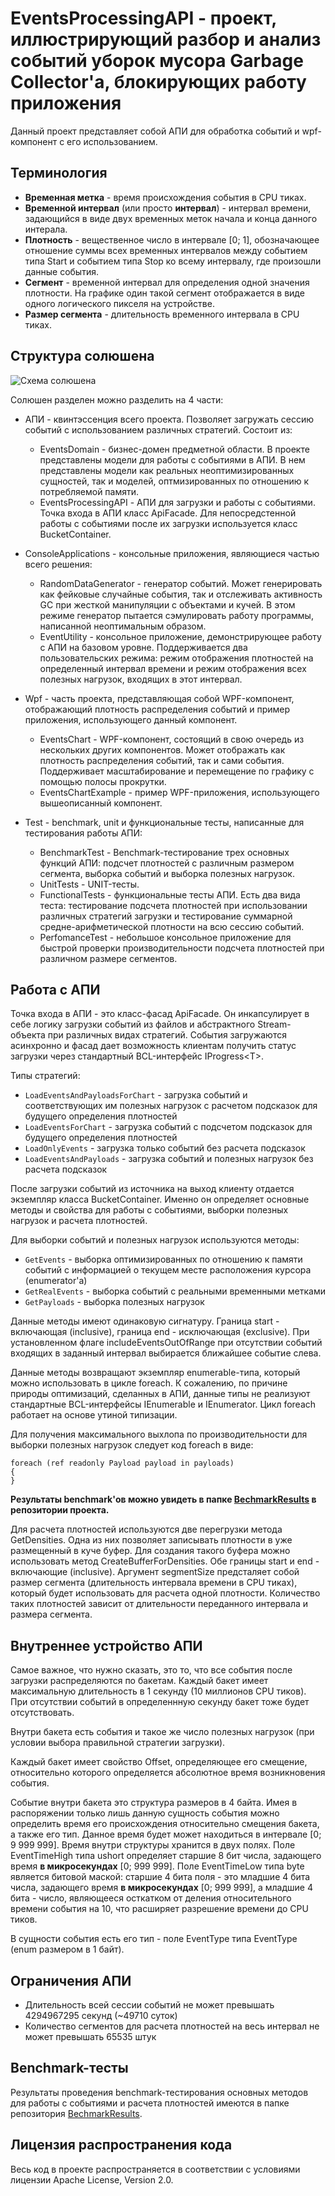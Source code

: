 # EventsProcessingAPI - проект, иллюстрирующий разбор и анализ событий уборок мусора Garbage Collector'а, блокирующих работу приложения

Данный проект представляет собой АПИ для обработка событий и wpf-компонент с его использованием.

## Терминология

* **Временная метка** - время происхождения события в CPU тиках.
* **Временной интервал** (или просто **интервал**) - интервал времени, задающийся в виде двух временных меток начала и конца данного интерала.
* **Плотность** - вещественное число в интервале [0; 1], обозначающее отношение суммы всех временных интервалов между событием типа Start и событием типа Stop ко всему интервалу, где произошли данные события.
* **Сегмент** - временной интервал для определения одной значения плотности. На графике один такой сегмент отображается в виде одного логического пикселя на устройстве.
* **Размер сегмента** - длительность временного интервала в CPU тиках.

## Структура солюшена

![Схема солюшена](https://i.imgur.com/595szHm.png)

Солюшен разделен можно разделить на 4 части:

* АПИ - квинтэссенция всего проекта. Позволяет загружать сессию событий с использованием различных стратегий. Состоит из:
  * EventsDomain - бизнес-домен предметной области. В проекте представлены модели для работы с событиями в АПИ. В нем представлены модели как реальных неоптимизированных сущностей, так и моделей, оптмизированных по отношению к потребляемой памяти.
  * EventsProcessingAPI - АПИ для загрузки и работы с событиями. Точка входа в АПИ класс ApiFacade. Для непосредстенной работы с событиями после их загрузки используется класс BucketContainer.

* ConsoleApplications - консольные приложения, являющиеся частью всего решения:
  * RandomDataGenerator - генератор событий. Может генерировать как фейковые случайные события, так и отслеживать активность GC при жесткой манипуляции с объектами и кучей. В этом режиме генератор пытается сэмулировать работу программы, написанной неоптимальным образом.
  * EventUtility - консольное приложение, демонстрирующее работу с АПИ на базовом уровне. Поддерживается два пользовательских режима: режим отображения плотностей на определенный интервал времени и режим отображения всех полезных нагрузок, входящих в этот интервал.

* Wpf - часть проекта, представляющая собой WPF-компонент, отображающий плотность распределения событий и пример приложения, использующего данный компонент.
  * EventsChart - WPF-компонент, состоящий в свою очередь из нескольких других компонентов. Может отображать как плотность распределения событий, так и сами события. Поддерживает масштабирование и перемещение по графику с помощью полосы прокрутки.
  * EventsChartExample - пример WPF-приложения, использующего вышеописанный компонент.

* Test - benchmark, unit и функциональные тесты, написанные для тестирования работы АПИ:
  * BenchmarkTest - Benchmark-тестирование трех основных функций АПИ: подсчет плотностей с различным размером сегмента, выборка событий и выборка полезных нагрузок.
  * UnitTests - UNIT-тесты.
  * FunctionalTests - функциональные тесты АПИ. Есть два вида теста: тестирование подсчета плотностей при использовании различных стратегий загрузки и тестирование суммарной средне-арифметической плотности на всю сессию событий.
  * PerfomanceTest - небольшое консольное приложение для быстрой проверки производительности подсчета плотностей при различном размере сегментов.

## Работа с АПИ

Точка входа в АПИ - это класс-фасад ApiFacade. Он инкапсулирует в себе логику загрузки событий из файлов и абстрактного Stream-объекта при различных видах стратегий. События загружаются асинхронно и фасад дает возможность клиентам получить статус загрузки через стандартный BCL-интерфейс IProgress\<T>.

Типы стратегий:

* `LoadEventsAndPayloadsForChart` - загрузка событий и соответствующих им полезных нагрузок с расчетом подсказок для будущего определения плотностей
* `LoadEventsForChart` - загрузка событий с подсчетом подсказок для будущего определения плотностей
* `LoadOnlyEvents` - загрузка только событий без расчета подсказок
* `LoadEventsAndPayloads` - загрузка событий и полезных нагрузок без расчета подсказок

После загрузки событий из источника на выход клиенту отдается экземпляр класса BucketContainer. Именно он определяет основные методы и свойства для работы с событиями, выборки полезных нагрузок и расчета плотностей.

Для выборки событий и полезных нагрузок используются методы:

* `GetEvents` - выборка оптимизированных по отношению к памяти событий с информацией о текущем месте расположения курсора (enumerator'а)
* `GetRealEvents` - выборка событий с реальными временными метками
* `GetPayloads` - выборка полезных нагрузок

Данные методы имеют одинаковую сигнатуру. Граница start - включающая (inclusive), граница end - исключающая (exclusive). При установленном флаге includeEventsOutOfRange при отсутствии событий входящих в заданный интервал выбирается ближайшее событие слева.

Данные методы возвращают экземпляр enumerable-типа, который можно использовать в цикле foreach. К сожалению, по причине природы оптимизаций, сделанных в АПИ, данные типы не реализуют стандартные BCL-интерфейсы IEnumerable и IEnumerator. Цикл foreach работает на основе утиной типизации.

Для получения максимального выхлопа по производительности для выборки полезных нагрузок следует код foreach в виде:

    foreach (ref readonly Payload payload in payloads)
    {
    }

**Результаты benchmark'ов можно увидеть в папке [BechmarkResults](/BechmarkResults) в репозитории проекта.**

Для расчета плотностей используются две перегрузки метода GetDensities. Одна из них позволяет записывать плотности в уже размещенный в куче буфер. Для создания такого буфера можно использовать метод CreateBufferForDensities. Обе границы start и end - включающие (inclusive). Аргумент segmentSize предсталяет собой размер сегмента (длительность интервала времени в CPU тиках), который будет использовать для расчета одной плотности. Количество таких плотностей зависит от длительности переданного интервала и размера сегмента.

## Внутреннее устройство АПИ

Самое важное, что нужно сказать, это то, что все события после загрузки распределяются по бакетам. Каждый бакет имеет максимальную длительность в 1 секунду (10 миллионов CPU тиков). При отсутствии событий в определеннную секунду бакет тоже будет отсутствовать.

Внутри бакета есть события и такое же число полезных нагрузок (при условии выбора правильной стратегии загрузки).

Каждый бакет имеет свойство Offset, определяющее его смещение, относительно которого определяется абсолютное время возникновения события.

Событие внутри бакета это структура размеров в 4 байта. Имея в распоряжении только лишь данную сущность события можно определить время его происхождения относительно смещения бакета, а также его тип. Данное время будет может находиться в интервале [0; 9 999 999]. Время внутри структуры хранится в двух полях. Поле EventTimeHigh типа ushort определяет старшие 8 бит числа, задающего время **в микросекундах** [0; 999 999]. Поле EventTimeLow типа byte является битовой маской: старшие 4 бита поля - это младшие 4 бита числа, задающего время **в микросекундах** [0; 999 999], а младшие 4 бита - число, являющееся осткатком от деления относительного времени события на 10, что расширяет разрешение времени до CPU тиков.

В сущности события есть его тип - поле EventType типа EventType (enum размером в 1 байт).

## Ограничения АПИ

* Длительность всей сессии событий не может превышать 4294967295 секунд (~49710 суток)
* Количество сегментов для расчета плотностей на весь интервал не может превышать 65535 штук

## Benchmark-тесты

Результаты проведения benchmark-тестирования основных методов для работы с событиями и расчета плотностей имеются в папке репозитория [BechmarkResults](/BechmarkResults).

## Лицензия распространения кода

Весь код в проекте распространяется в соответствии с условиями лицензии Apache License, Version 2.0.